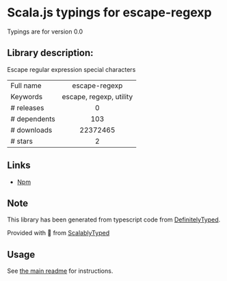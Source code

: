 
# Scala.js typings for escape-regexp

Typings are for version 0.0

## Library description:
Escape regular expression special characters

|                    |                 |
| ------------------ | :-------------: |
| Full name          | escape-regexp |
| Keywords           | escape, regexp, utility |
| # releases         | 0 |
| # dependents       | 103 |
| # downloads        | 22372465 |
| # stars            | 2 |

## Links
- [Npm](https://www.npmjs.com/package/escape-regexp)
    


## Note
This library has been generated from typescript code from [DefinitelyTyped](https://definitelytyped.org).

Provided with :purple_heart: from [ScalablyTyped](https://github.com/oyvindberg/ScalablyTyped)

## Usage
See [the main readme](../../readme.md) for instructions.


